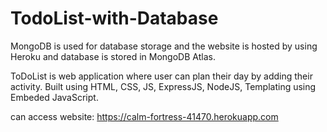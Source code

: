# TodoList-with-Database
MongoDB is used for database storage and the website is hosted by using Heroku and database is stored in MongoDB Atlas.

ToDoList is web application where user can plan their day by adding their activity.
Built using HTML, CSS, JS, ExpressJS, NodeJS, Templating using Embeded JavaScript.

can access website: https://calm-fortress-41470.herokuapp.com
